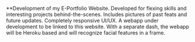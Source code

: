 **Development of my E-Portfolio Website. 
Developed for flexing skills and interesting projects behind-the-scenes. Includes pictures of past feats and future updates. Completely responsive UI/UX. A webapp under development to be linked to this website. With a separate dash, the webapp will be Heroku based and will recognize facial features in a frame.
